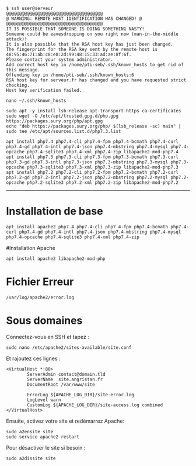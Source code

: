 ```shell
$ ssh user@serveur
@@@@@@@@@@@@@@@@@@@@@@@@@@@@@@@@@@@@@
@ WARNING: REMOTE HOST IDENTIFICATION HAS CHANGED! @
@@@@@@@@@@@@@@@@@@@@@@@@@@@@@@@@@@@@@
IT IS POSSIBLE THAT SOMEONE IS DOING SOMETHING NASTY!
Someone could be eavesdropping on you right now (man-in-the-middle attack)!
It is also possible that the RSA host key has just been changed.
The fingerprint for the RSA key sent by the remote host is
48:95:46:71:ab:c8:e8:2d:99:48:15:33:ad:ae:8f:6f.
Please contact your system administrator.
Add correct host key in /home/pti-seb/.ssh/known_hosts to get rid of this message.
Offending key in /home/pti-seb/.ssh/known_hosts:6
RSA host key for serveur.fr has changed and you have requested strict checking.
Host key verification failed.
```

```shell
nano ~/.ssh/known_hosts
```
```shell
sudo apt -y install lsb-release apt-transport-https ca-certificates
sudo wget -O /etc/apt/trusted.gpg.d/php.gpg https://packages.sury.org/php/apt.gpg
echo "deb https://packages.sury.org/php/ $(lsb_release -sc) main" | sudo tee /etc/apt/sources.list.d/php7.3.list
```
```shell
apt install php7.4 php7.4-cli php7.4-fpm php7.4-bcmath php7.4-curl php7.4-gd php7.4-intl php7.4-json php7.4-mbstring php7.4-mysql php7.4-opcache php7.4-sqlite3 php7.4-xml php7.4-zip libapache2-mod-php7.4
apt install php7.3 php7.3-cli php7.3-fpm php7.3-bcmath php7.3-curl php7.3-gd php7.3-intl php7.3-json php7.3-mbstring php7.3-mysql php7.3-opcache php7.3-sqlite3 php7.3-xml php7.3-zip libapache2-mod-php7.3
apt install php7.2 php7.2-cli php7.2-fpm php7.2-bcmath php7.2-curl php7.2-gd php7.2-intl php7.2-json php7.2-mbstring php7.2-mysql php7.2-opcache php7.2-sqlite3 php7.2-xml php7.2-zip libapache2-mod-php7.2
```
---------------------------------------------------
# Installation de base
```shell
apt install apache2 php7.4 php7.4-cli php7.4-fpm php7.4-bcmath php7.4-curl php7.4-gd php7.4-intl php7.4-json php7.4-mbstring php7.4-mysql php7.4-opcache php7.4-sqlite3 php7.4-xml php7.4-zip
```
#Installation Apache
```shell
apt install apache2 libapache2-mod-php
```
# Fichier Erreur
```shell
/var/log/apache2/error.log
```
# Sous domaines
Connectez-vous en SSH et tapez :
```shell
sudo nano /etc/apache2/sites-available/site.conf
```
Et rajoutez ces lignes  :
```shell
<VirtualHost *:80>
        ServerAdmin contact@domain.tld
        ServerName  site.angristan.fr
        DocumentRoot /var/www/site

        ErrorLog ${APACHE_LOG_DIR}/site-error.log
        LogLevel warn
        CustomLog ${APACHE_LOG_DIR}/site-access.log combined
</VirtualHost>
```
Ensuite, activez votre site et redémarrez Apache:
```shell
sudo a2ensite site
sudo service apache2 restart
```
Pour désactiver le site si besoin :
```shell
sudo a2dissite site
```
